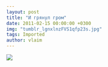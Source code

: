 ```yaml
---
layout: post
title: "И грянул гром"
date: 2011-02-15 00:00:00 +0300
img: "tumblr_lgnxlnzFVS1qfp23s.jpg"
tags: Imported
author: vlaim
---
```


![](/blog/assets/img/tumblr_lgnxlnzFVS1qfp23s.jpg)